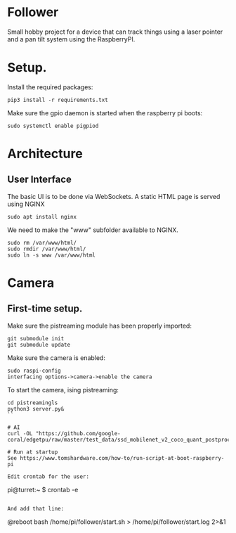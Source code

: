 # Follower
Small hobby project for a device that can track things using a laser pointer and a pan tilt system using the RaspberryPI. 
# Setup.
Install the required packages:

```
pip3 install -r requirements.txt
```
Make sure the gpio daemon is started when the raspberry pi boots:
```
sudo systemctl enable pigpiod
```

# Architecture
## User Interface
The basic UI is to be done via WebSockets. A static HTML page is served using NGINX

```
sudo apt install nginx
```
We need to make the "www" subfolder available to NGINX. 
```
sudo rm /var/www/html/
sudo rmdir /var/www/html/
sudo ln -s www /var/www/html
```

# Camera
## First-time setup.
Make sure the pistreaming module has been properly imported:
```
git submodule init
git submodule update
```
Make sure the camera is enabled:
````
sudo raspi-config
interfacing options->camera->enable the camera
````

To start the camera, ising pistreaming:

```
cd pistreamingls
python3 server.py&
``

# AI 
curl -OL "https://github.com/google-coral/edgetpu/raw/master/test_data/ssd_mobilenet_v2_coco_quant_postprocess_edgetpu.tflite"

# Run at startup
See https://www.tomshardware.com/how-to/run-script-at-boot-raspberry-pi

Edit crontab for the user:
```
pi@turret:~ $ crontab -e
```

And add that line:
```
@reboot bash /home/pi/follower/start.sh > /home/pi/follower/start.log 2>&1
```
